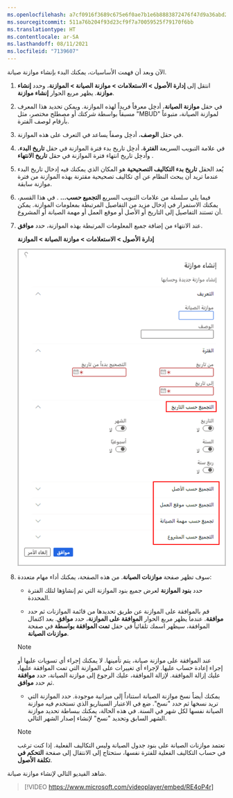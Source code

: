 ```yaml
---
ms.openlocfilehash: a7cf0916f3689c675e6f0ae7b1e6b8883872476f47d9a36abd299d5748342dde
ms.sourcegitcommit: 511a76b204f93d23cf9f7a70059525f79170f6bb
ms.translationtype: HT
ms.contentlocale: ar-SA
ms.lasthandoff: 08/11/2021
ms.locfileid: "7139607"
---
```

الآن وبعد أن فهمت الأساسيات، يمكنك البدء بإنشاء موازنة صيانة.

1.  انتقل إلى **إدارة الأصول > الاستعلامات > موازنة الصيانة > الموازنة**، وحدد **إنشاء موازنة**. يظهر مربع الحوار **إنشاء موازنة**.
2.  في حقل **موازنة الصيانة**، أدخِل معرفاً فريداً لهذه الموازنة. ويمكن تحديد هذا المعرف مسبقاً بواسطة شركتك أو مصطلح مختصر، مثل "MBUD" لموازنة الصيانة، متبوعاً بأرقام لوصف الفترة. 
3.  في حقل **الوصف**، أدخِل وصفاً يساعد في التعرف على هذه الموازنة.
4.  في علامة التبويب السريعة **الفترة**، أدخِل تاريخ بدء فترة الموازنة في حقل **تاريخ البدء**، وأدخِل تاريخ انتهاء فترة الموازنة في حقل **تاريخ الانتهاء** .
5.  يُعد الحقل **تاريخ بدء التكاليف التصحيحية** هو المكان الذي يمكنك فيه إدخال تاريخ البدء عندما تريد أن يبحث النظام عن أي تكاليف تصحيحية مقترنة بهذه الموازنة من فترة موازنة سابقة.
6.  فيما يلي سلسلة من علامات التبويب السريع **التجميع حسب...** . في هذا القسم، يمكنك الاستمرار في إدخال مزيد من التفاصيل المرتبطة بمعلومات الموازنة. يمكن أن تستند التفاصيل إلى التاريخ أو الأصل أو موقع العمل أو مهمة الصيانة أو المشروع. 
7.  عند الانتهاء من إضافة جميع المعلومات المرتبطة بهذه الموازنة، حدد **موافق**.

    **إدارة الأصول > الاستعلامات > موازنة الصيانة > الموازنة**

    [![لقطة شاشة لصفحة "إنشاء موازنة" تُبرز علامات التبويب السريعة "التجميع حسب".](../media/create-budget-ssm.png)](../media/create-budget-ssm.png#lightbox)

8.  سوف تظهر صفحة **موازنات الصيانة**. من هذه الصفحة، يمكنك أداء مهام متعددة: 


    -    حدد **بنود الموازنة** لعرض جميع بنود الموازنة التي تم إنشاؤها لتلك الفترة المحددة. 


    - قم بالموافقة على الموازنة عن طريق تحديدها من قائمة الموازنات ثم حدد **موافقة**. عندما يظهر مربع الحوار **الموافقة على الموازنة**، حدد **موافق**. بعد اكتمال الموافقة، سيظهر اسمك تلقائياً في حقل **تمت الموافقة بواسطة** في صفحة **موازنات الصيانة**.
    
    > [!NOTE]
    > عند الموافقة على موازنة صيانة، يتم تأمينها. لا يمكنك إجراء أي تسويات عليها أو إجراء إعادة حساب عليها. لإجراء أي تغييرات على الموازنة التي تمت الموافقة عليها، عليك إزالة الموافقة. لإزالة الموافقة، عليك الرجوع إلى موازنة الصيانة، حدد **موافقة** ثم حدد **موافق**.


    - يمكنك أيضاً نسخ موازنة الصيانة استناداً إلى ميزانية موجودة. حدد الموازنة التي تريد نسخها ثم حدد "نسخ". ضع في الاعتبار السيناريو الذي تستخدم فيه موازنة الصيانة نفسها لكل شهر في السنة. في هذه الحالة، يمكنك ببساطة تحديد موازنة الشهر السابق وتحديد "نسخ" لإنشاء إصدار الشهر التالي.

    > [!NOTE]
    > تعتمد موازنات الصيانة على بنود جدول الصيانة وليس التكاليف الفعلية. إذا كنت ترغب في حساب التكاليف الفعلية للفترة نفسها، ستحتاج إلى الانتقال إلى صفحة **التحكم في تكلفة الأصول**.


شاهد الفيديو التالي لإنشاء موازنة صيانة.
 
> [!VIDEO https://www.microsoft.com/videoplayer/embed/RE4oP4r]
